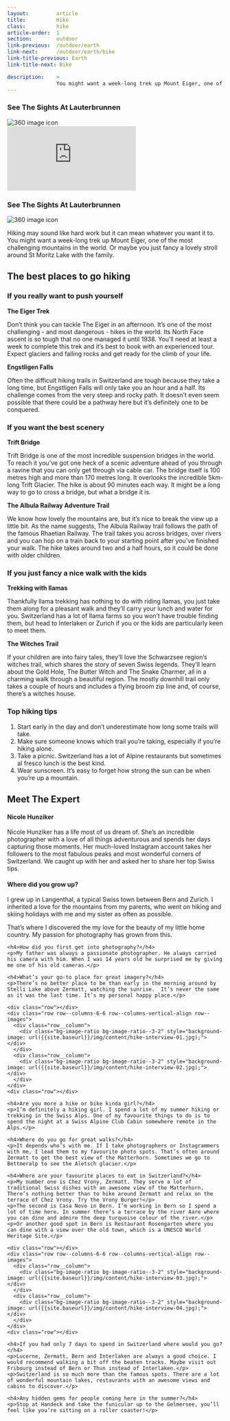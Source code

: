```yaml
---
layout:         article
title:          Hike
class:          hike
article-order:  1
section:        outdoor
link-previous:  /outdoor/earth
link-next:      /outdoor/earth/bike
link-title-previous: Earth
link-title-next: Bike

description:    >
                You might want a week-long trek up Mount Eiger, one of the most challenging mountains in the world. Or maybe you just fancy a lovely stroll around St Moritz Lake with the family.
---
```


<div class="row js-three-sixty-content">

  <div class="row three-sixty-video bleed-width js-three-sixty-video">
    <a id="#three-sixty-lake-hike" class="three-sixty-video__link js-three-sixty-video-link" href="https://www.youtube.com/watch?v=Vqmwnm6ZQ34" ></a>
    <div class="three-sixty-video__thumbnail js-three-sixty-thumbnail">
      <h3 class="three-sixty-video__title">
        <span class="three-sixty-video__title-small">See The Sights At</span>
        Lauterbrunnen
      </h3>
      <img class="js-svg-swap three-sixty-video__icon" src="{{site.baseurl}}/img/icon/three-sixty-video.png" alt="360 image icon">
      <div class="three-sixty-video__bg" style="background-image: url('{{site.baseurl}}/img/three-sixty/hike.jpg');"></div>
    </div>
    <div class="three-sixty-video__iframe-wrap">
      <iframe class="three-sixty-video__iframe" src='https://www.youtube.com/embed/Vqmwnm6ZQ34?rel=0&amp;showinfo=0' frameborder='0' allowfullscreen="allowfullscreen"></iframe>
    </div>
  </div>

  <div class="row three-sixty bleed-width js-three-sixty-image">
    <a id="three-sixty-hike" href="{{site.baseurl}}/three-sixty/hike" class="three-sixty__link"></a>
    <h3 class="three-sixty__title">
      <span class="three-sixty__title-small">See The Sights At</span>
      Lauterbrunnen
    </h3>
    <img class="js-svg-swap three-sixty__icon" src="{{site.baseurl}}/img/icon/three-sixty.png" alt="360 image icon">
    <div class="three-sixty__bg" style="background-image: url('{{site.baseurl}}/img/three-sixty/hike.jpg');"></div>
  </div>

</div>

<p class="row lead-paragraph">Hiking may sound like hard work but it can mean whatever you want it to. You might want a week-long trek up Mount Eiger, one of the most challenging mountains in the world. Or maybe you just fancy a lovely stroll around St Moritz Lake with the family.</p>

<div class="section--padding-top">
  <h2 class="line-title"><span>The best places to go hiking</span></h2>

  <h3 class="row non-cap">If you really want to push yourself</h3>
  <div class="row row--columns-4-8-gutters row--columns-vertical-align">
    <div class="row__column">
      <div class="bg-image-ratio bg-image-ratio--3-2" style="background-image: url({{site.baseurl}}/img/content/the-eiger-trek.jpg);"></div>
    </div>
    <div class="row__column">
      <strong>The Eiger Trek</strong>
      <p>Don’t think you can tackle The Eiger in an afternoon. It’s one of the most challenging - and most dangerous - hikes in the world. Its North Face ascent is so tough that no one managed it until 1938. You’ll need at least a week to complete this trek and it’s best to book with an experienced tour. Expect glaciers and falling rocks and get ready for the climb of your life.</p>
    </div>
  </div>
  <div class="row row--columns-4-8-gutters row--columns-vertical-align">
    <div class="row__column">
      <div class="bg-image-ratio bg-image-ratio--3-2" style="background-image: url({{site.baseurl}}/img/content/engstligen-falls.jpg);"></div>
    </div>
    <div class="row__column">
    <strong>Engstligen Falls</strong>
      <p>Often the difficult hiking trails in Switzerland are tough because they take a long time, but Engstligen Falls will only take you an hour and a half. Its challenge comes from the very steep and rocky path. It doesn’t even seem possible that there could be a pathway here but it’s definitely one to be conquered.</p>
    </div>
  </div>


  <h3 class="row non-cap">If you want the best scenery</h3>
  <div class="row row--columns-4-8-gutters row--columns-vertical-align">
    <div class="row__column">
      <div class="bg-image-ratio bg-image-ratio--3-2" style="background-image: url({{site.baseurl}}/img/content/trift-bridge.jpg);"></div>
    </div>
    <div class="row__column">
      <strong>Trift Bridge</strong>
      <p>Trift Bridge is one of the most incredible suspension bridges in the world. To reach it you’ve got one heck of a scenic adventure ahead of you through a ravine that you can only get through via cable car. The bridge itself is 100 metres high and more than 170 metres long. It overlooks the incredible 5km-long Trift Glacier. The hike is about 90 minutes each way. It might be a long way to go to cross a bridge, but what a bridge it is.</p>
    </div>
  </div>
  <div class="row row--columns-4-8-gutters row--columns-vertical-align">
    <div class="row__column">
      <div class="bg-image-ratio bg-image-ratio--3-2" style="background-image: url({{site.baseurl}}/img/content/the-albula-railway-adventure-trail.jpg);"></div>
   </div>
    <div class="row__column">
      <strong>The Albula Railway Adventure Trail</strong>
      <p>We know how lovely the mountains are, but it’s nice to break the view up a little bit. As the name suggests, The Albula Railway trail follows the path of the famous Rhaetian Railway. The trail takes you across bridges, over rivers and you can hop on a train back to your starting point after you’ve finished your walk. The hike takes around two and a half hours, so it could be done with older children.</p>
    </div>
  </div>

  <h3 class="row non-cap">If you just fancy a nice walk with the kids</h3>
  <div class="row row--columns-4-8-gutters row--columns-vertical-align">
    <div class="row__column">
      <div class="bg-image-ratio bg-image-ratio--3-2" style="background-image: url({{site.baseurl}}/img/content/trekking-with-llamas.jpg);"></div>
   </div>
    <div class="row__column">
      <strong>Trekking with llamas</strong>
      <p>Thankfully llama trekking has nothing to do with riding llamas, you just take them along for a pleasant walk and they’ll carry your lunch and water for you. Switzerland has a lot of llama farms so you won’t have trouble finding them, but head to Interlaken or Zurich if you or the kids are particularly keen to meet them.</p>
    </div>
  </div>
  <div class="row row--columns-4-8-gutters row--columns-vertical-align">
    <div class="row__column">
      <div class="bg-image-ratio bg-image-ratio--3-2" style="background-image: url({{site.baseurl}}/img/content/the-witches-trail.jpg);"></div>
   </div>
    <div class="row__column">
      <strong>The Witches Trail</strong>
      <p>If your children are into fairy tales, they’ll love the Schwarzsee region’s witches trail, which shares the story of seven Swiss legends. They’ll learn about the Gold Hole, The Butter Witch and The Snake Charmer, all in a charming walk through a beautiful region. The mostly downhill trail only takes a couple of hours and includes a flying broom zip line and, of course, there’s a witches house.</p>
    </div>
  </div>
</div>


<div class="section--padding-top">
  <div class="top-tips row bg-color">
    <h3>Top hiking tips</h3>
    <ol>
      <li>Start early in the day and don’t underestimate how long some trails will take.</li>
      <li>Make sure someone knows which trail you’re taking, especially if you’re hiking alone.</li>
      <li>Take a picnic. Switzerland has a lot of Alpine restaurants but sometimes al fresco lunch is the best kind.</li>
      <li>Wear sunscreen. It’s easy to forget how strong the sun can be when you’re up a mountain.</li>
    </ol>
  </div>
</div>


<div id="interview" class="section--padding-top">
  <h2 class="line-title"><span>Meet The Expert</span></h2>
  <div class="row row--columns-4-8-gutters row--columns-vertical-align">
    <div class="row__column">
      <div class="bg-image-ratio bg-image-ratio--1-1" style="background-image: url('{{site.baseurl}}/img/content/nicole-hunziker.jpg');"></div>
    </div>
    <div class="row__column">
      <h4>Nicole Hunziker</h4>
      <p>Nicole Hunziker has a life most of us dream of. She’s an incredible photographer with a love of all things adventurous and spends her days capturing those moments. Her much-loved Instagram account takes her followers to the most fabulous peaks and most wonderful corners of Switzerland. We caught up with her and asked her to share her top Swiss tips.</p>
    </div>
  </div>
  <div class="row">
    <h4>Where did you grow up?</h4>
    <p>I grew up in Langenthal, a typical Swiss town between Bern and Zurich. I inherited a love for the mountains from my parents, who went on hiking and skiing holidays with me and my sister as often as possible.</p>
    <p>That’s where I discovered the my love for the beauty of my little home country. My passion for photography has grown from this.</p>

    <h4>How did you first get into photography?</h4>
    <p>My father was always a passionate photographer. He always carried his camera with him. When I was 14 years old he surprised me by giving me one of his old cameras.</p>

    <h4>What’s your go-to place for great imagery?</h4>
    <p>There’s no better place to be than early in the morning around by Stelli Lake above Zermatt, watching the sunrise.  It’s never the same as it was the last time. It’s my personal happy place.</p>

    <div class="row"></div>
    <div class="row row--columns-6-6 row--columns-vertical-align row--images">
      <div class="row__column">
        <div class="bg-image-ratio bg-image-ratio--3-2" style="background-image: url({{site.baseurl}}/img/content/hike-interview-01.jpg);"></div>
      </div>
      <div class="row__column">
        <div class="bg-image-ratio bg-image-ratio--3-2" style="background-image: url({{site.baseurl}}/img/content/hike-interview-02.jpg);"></div>
      </div>
    </div>
    <div class="row"></div>

    <h4>Are you more a hike or bike kinda girl?</h4>
    <p>I’m definitely a hiking girl. I spend a lot of my summer hiking or trekking in the Swiss Alps. One of my favourite things to do is to spend the night at a Swiss Alpine Club Cabin somewhere remote in the Alps.</p>

    <h4>Where do you go for great walks?</h4>
    <p>It depends who’s with me. If I take photographers or Instagrammers with me, I lead them to my favourite photo spots. That’s often around Zermatt to get the best view of the Matterhorn. Sometimes we go to Bettmeralp to see the Aletsch glacier.</p>

    <h4>Where are your favourite places to eat in Switzerland?</h4>
    <p>My number one is Chez Vrony, Zermatt. They serve a lot of traditional Swiss dishes with an awesome view of the Matterhorn. There’s nothing better than to hike around Zermatt and relax on the terrace of Chez Vrony. Try the Vrony Burger!</p>
    <p>The second is Casa Novo in Bern. I’m working in Bern so I spend a lot of time here. In summer there’s a terrace by the river Aare where you can dine and admire the deep turquoise colour of the river.</p>
    <p>Or another good spot in Bern is Restaurant Rosengarten where you can dine with a view over the old town, which is a UNESCO World Heritage Site.</p>

    <div class="row"></div>
    <div class="row row--columns-6-6 row--columns-vertical-align row--images">
      <div class="row__column">
        <div class="bg-image-ratio bg-image-ratio--3-2" style="background-image: url({{site.baseurl}}/img/content/hike-interview-03.jpg);"></div>
      </div>
      <div class="row__column">
        <div class="bg-image-ratio bg-image-ratio--3-2" style="background-image: url({{site.baseurl}}/img/content/hike-interview-04.jpg);"></div>
      </div>
    </div>
    <div class="row"></div>

    <h4>If you had only 7 days to spend in Switzerland where would you go?</h4>
    <p>Lucerne, Zermatt, Bern and Interlaken are always a good choice. I would recommend walking a bit off the beaten tracks. Maybe visit out Fribourg instead of Bern or Thun instead of Interlaken.</p>
    <p>Switzerland is so much more than the famous spots. There are a lot of wonderful mountain lakes, restaurants with an awesome views and cabins to discover.</p>

    <h4>Any hidden gems for people coming here in the summer?</h4>
    <p>Stop at Handeck and take the funicular up to the Gelmersee, you’ll feel like you’re sitting on a roller coaster!</p>
  </div>
</div>